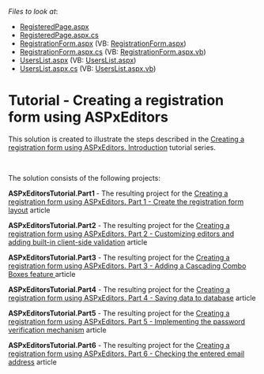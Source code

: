 <!-- default file list -->
*Files to look at*:

* [RegisteredPage.aspx](./CS/ASPxEditorsTutorial.Step6/RegisteredPage.aspx)
* [RegisteredPage.aspx.cs](./CS/ASPxEditorsTutorial.Step6/RegisteredPage.aspx.cs)
* [RegistrationForm.aspx](./CS/ASPxEditorsTutorial.Step6/RegistrationForm.aspx) (VB: [RegistrationForm.aspx](./VB/ASPxEditorsTutorial.Step6/RegistrationForm.aspx))
* [RegistrationForm.aspx.cs](./CS/ASPxEditorsTutorial.Step6/RegistrationForm.aspx.cs) (VB: [RegistrationForm.aspx.vb](./VB/ASPxEditorsTutorial.Step6/RegistrationForm.aspx.vb))
* [UsersList.aspx](./CS/ASPxEditorsTutorial.Step6/UsersList.aspx) (VB: [UsersList.aspx](./VB/ASPxEditorsTutorial.Step6/UsersList.aspx))
* [UsersList.aspx.cs](./CS/ASPxEditorsTutorial.Step6/UsersList.aspx.cs) (VB: [UsersList.aspx.vb](./VB/ASPxEditorsTutorial.Step6/UsersList.aspx.vb))
<!-- default file list end -->
# Tutorial - Creating a registration form using ASPxEditors


<p>This solution is created to illustrate the steps described in the <a href="https://www.devexpress.com/Support/Center/p/KA18762">Creating a registration form using ASPxEditors. Introduction</a> tutorial series.</p><br />
<p>The solution consists of the following projects:</p><p><strong>ASPxEditorsTutorial.Part1 </strong>- The resulting project for the <a href="https://www.devexpress.com/Support/Center/p/KA18763">Creating a registration form using ASPxEditors. Part 1 - Create the registration form layout</a> article</p><p><strong>ASPxEditorsTutorial.Part2</strong> - The resulting project for the <a href="https://www.devexpress.com/Support/Center/p/KA18764">Creating a registration form using ASPxEditors. Part 2 - Customizing editors and adding built-in client-side validation</a> article</p><p><strong>ASPxEditorsTutorial.Part3</strong> - The resulting project for the <a href="https://www.devexpress.com/Support/Center/p/KA18765">Creating a registration form using ASPxEditors. Part 3 - Adding a Cascading Combo Boxes feature </a> article</p><p><strong>ASPxEditorsTutorial.Part4</strong> - The resulting project for the <a href="https://www.devexpress.com/Support/Center/p/KA18766">Creating a registration form using ASPxEditors. Part 4 - Saving data to database</a> article</p><p><strong>ASPxEditorsTutorial.Part5</strong> - The resulting project for the <a href="https://www.devexpress.com/Support/Center/p/KA18767">Creating a registration form using ASPxEditors. Part 5 - Implementing the password verification mechanism</a> article</p><p><strong>ASPxEditorsTutorial.Part6</strong> - The resulting project for the <a href="https://www.devexpress.com/Support/Center/p/KA18768">Creating a registration form using ASPxEditors. Part 6 - Checking the entered email address</a> article</p><br />


<br/>


